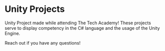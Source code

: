 <h1>Unity Projects</h1>
Unity Project made while attending The Tech Academy!
These projects serve to display competency in the C# language and the usage of the Unity Engine.

Reach out if you have any questions!
